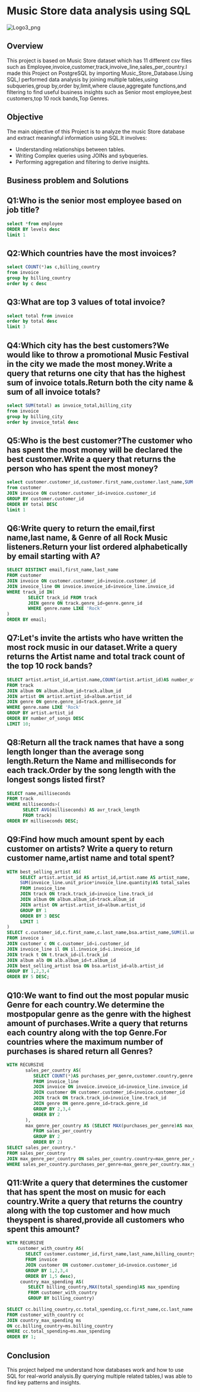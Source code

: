 # Music Store data analysis using SQL 
![Logo3_png](https://github.com/prachisharma52833-art/Music_store_sql_project/blob/main/Logo3.png)

## Overview

This project is based on Music Store dataset which has 11 different csv files such as Employee,invoice,customer,track,invoive_line,sales_per_country.I made this Project on PostgreSQL by importing Music_Store_Database.Using SQL,I performed data analysis by joining multiple tables,using subqueries,group by,order by,limit,where clause,aggregate functions,and filtering to find useful business insights such as Senior most employee,best customers,top 10 rock bands,Top Genres.

## Objective

The main objective of this Project is to analyze the music Store database and extract meaningful information using SQL.It involves:

* Understanding relationships between tables.
* Writing Complex queries using JOINs and sybqueries.
* Performing aggregation and filtering to derive insights.

 ## Business problem and Solutions

 
## Q1:Who is the senior most employee based on job title?

```sql
select *from employee
ORDER BY levels desc
limit 1
```

## Q2:Which countries have the most invoices?

```sql
select COUNT(*)as c,billing_country
from invoice
group by billing_country
order by c desc
```

## Q3:What are top 3 values of total invoice?

```sql
select total from invoice
order by total desc
limit 3
```

## Q4:Which city has the best customers?We would like to throw a promotional Music Festival in the city we made the most money.Write a query that returns one city that has the highest sum of invoice totals.Return both the city name & sum of all invoice totals?

```sql
select SUM(total) as invoice_total,billing_city
from invoice
group by billing_city
order by invoice_total desc
```

## Q5:Who is the best customer?The customer who has spent the most money will be declared the best customer.Write a query that returns the person who has spent the most money?

```sql
select customer.customer_id,customer.first_name,customer.last_name,SUM(invoice.total) as total
from customer
JOIN invoice ON customer.customer_id=invoice.customer_id
GROUP BY customer.customer_id
ORDER BY total DESC
limit 1
```

## Q6:Write query to return the email,first name,last name, & Genre of all Rock Music listeners.Return your list ordered alphabetically by email starting with A?

```sql
SELECT DISTINCT email,first_name,last_name
FROM customer
JOIN invoice ON customer.customer_id=invoice.customer_id
JOIN invoice_line ON invoice.invoice_id=invoice_line.invoice_id
WHERE track_id IN(
        SELECT track_id FROM track
		JOIN genre ON track.genre_id=genre.genre_id
		WHERE genre.name LIKE 'Rock'
)
ORDER BY email;
```

## Q7:Let's invite the artists who have written the most rock music in our dataset.Write a query returns the Artist name and total track count of the top 10 rock bands?

```sql
SELECT artist.artist_id,artist.name,COUNT(artist.artist_id)AS number_of_songs
FROM track
JOIN album ON album.album_id=track.album_id
JOIN artist ON artist.artist_id=album.artist_id
JOIN genre ON genre.genre_id=track.genre_id
WHERE genre.name LIKE 'Rock'
GROUP BY artist.artist_id
ORDER BY number_of_songs DESC
LIMIT 10;
```

## Q8:Return all the track names that have a song length longer than the average song length.Return the Name and milliseconds for each track.Order by the song length with the longest songs listed first?

```sql
SELECT name,milliseconds
FROM track
WHERE milliseconds>(
      SELECT AVG(milliseconds) AS avr_track_length
	  FROM track)
ORDER BY milliseconds DESC;
```

## Q9:Find how much amount spent by each customer on artists? Write a query to return customer name,artist name and total spent?

```sql
WITH best_selling_artist AS(
     SELECT artist.artist_id AS artist_id,artist.name AS artist_name,
	 SUM(invoice_line.unit_price*invoice_line.quantity)AS total_sales
	 FROM invoice_line
	 JOIN track ON track.track_id=invoice_line.track_id
	 JOIN album ON album.album_id=track.album_id
	 JOIN artist ON artist.artist_id=album.artist_id
	 GROUP BY 1
	 ORDER BY 3 DESC
	 LIMIT 1
)
SELECT c.customer_id,c.first_name,c.last_name,bsa.artist_name,SUM(il.unit_price*il.quantity)AS amount_spent
FROM invoice i
JOIN customer c ON c.customer_id=i.customer_id
JOIN invoice_line il ON il.invoice_id=i.invoice_id
JOIN track t ON t.track_id=il.track_id
JOIN album alb ON alb.album_id=t.album_id
JOIN best_selling_artist bsa ON bsa.artist_id=alb.artist_id
GROUP BY 1,2,3,4
ORDER BY 5 DESC;
```

## Q10:We want to find out the most popular music Genre for each country.We determine the mostpopular genre as the genre with the highest amount of purchases.Write a query that returns each country along with the top Genre.For countries where the maximum number of purchases is shared return all Genres?

```sql
WITH RECURSIVE
       sales_per_country AS(
          SELECT COUNT(*)AS purchases_per_genre,customer.country,genre.name,genre.genre_id
		  FROM invoice_line
		  JOIN invoice ON invoice.invoice_id=invoice_line.invoice_id
		  JOIN customer ON customer.customer_id=invoice.customer_id
		  JOIN track ON track.track_id=invoice_line.track_id
		  JOIN genre ON genre.genre_id=track.genre_id
		  GROUP BY 2,3,4
		  ORDER BY 2
	   ),
	   max_genre_per_country AS (SELECT MAX(purchases_per_genre)AS max_genre_number,country
	      FROM sales_per_country
		  GROUP BY 2
		  ORDER BY 2)
SELECT sales_per_country.*
FROM sales_per_country
JOIN max_genre_per_country ON sales_per_country.country=max_genre_per_country.country
WHERE sales_per_country.purchases_per_genre=max_genre_per_country.max_genre_number
```


## Q11:Write a query that determines the customer that has spent the most on music for each country.Write a query that returns the country along with the top customer and how much theyspent is shared,provide all customers who spent this amount?

```sql
WITH RECURSIVE
    customer_with_country AS(
       SELECT customer.customer_id,first_name,last_name,billing_country,SUM(total)AS total_spending
	   FROM invoice
	   JOIN customer ON customer.customer_id=invoice.customer_id
	   GROUP BY 1,2,3,4
	   ORDER BY 1,5 desc),
	 country_max_spending AS(
        SELECT billing_country,MAX(total_spending)AS max_spending
		FROM customer_with_country
		GROUP BY billing_country)
		
SELECT cc.billing_country,cc.total_spending,cc.first_name,cc.last_name
FROM customer_with_country cc
JOIN country_max_spending ms
ON cc.billing_country=ms.billing_country
WHERE cc.total_spending=ms.max_spending
ORDER BY 1;
```

## Conclusion

This project helped me understand how databases work and how to use SQL for real-world analysis.By querying multiple related tables,I was able to find key patterns and insights.

